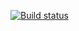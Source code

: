[![Build status](https://elpatron68.visualstudio.com/SoftBase/_apis/build/status/SoftBase-.NET%20Desktop-CI%20(Auto))](https://elpatron68.visualstudio.com/SoftBase/_build/latest?definitionId=-1)
